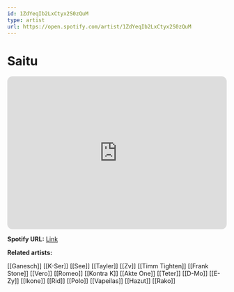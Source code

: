 ```yaml
---
id: 1ZdYeqIb2LxCtyx2S0zQuM
type: artist
url: https://open.spotify.com/artist/1ZdYeqIb2LxCtyx2S0zQuM
---
```

# Saitu

<iframe style="border-radius:12px" src="https://open.spotify.com/embed/artist/1ZdYeqIb2LxCtyx2S0zQuM" width="100%" height="352" frameBorder="0" allowfullscreen="" allow="autoplay; clipboard-write; encrypted-media; fullscreen; picture-in-picture" loading="lazy"></iframe>

**Spotify URL:** [Link](https://open.spotify.com/artist/1ZdYeqIb2LxCtyx2S0zQuM)

**Related artists:**

[[Ganesch]]
[[K-Ser]]
[[See]]
[[Tayler]]
[[Zv]]
[[Timm Tighten]]
[[Frank Stone]]
[[Vero]]
[[Romeo]]
[[Kontra K]]
[[Akte One]]
[[Teter]]
[[D-Mo]]
[[E-Zy]]
[[Ikone]]
[[Rid]]
[[Polo]]
[[Vapeilas]]
[[Hazut]]
[[Rako]]
